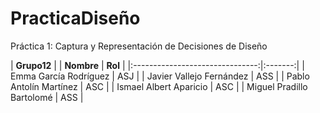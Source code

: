 # PracticaDiseño

Práctica 1: Captura y Representación de Decisiones de Diseño

|           **Grupo12**         |
|            **Nombre**           | **Rol** |
|:-------------------------------:|:-------:|
|      Emma García Rodríguez      |   ASJ   |
|      Javier Vallejo Fernández   |   ASS   |
|       Pablo Antolín Martínez    |   ASC   | 
|      Ismael Albert Aparicio     |   ASC   | 
|     Miguel Pradillo Bartolomé   |   ASS   |
